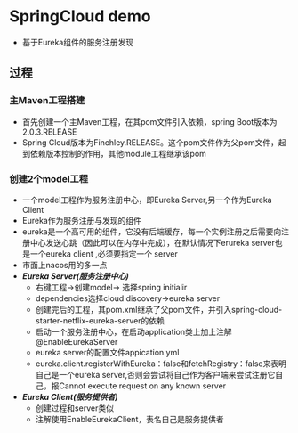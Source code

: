 # SpringCloud demo
+ 基于Eureka组件的服务注册发现

## 过程
### 主Maven工程搭建
+ 首先创建一个主Maven工程，在其pom文件引入依赖，spring Boot版本为2.0.3.RELEASE
+ Spring Cloud版本为Finchley.RELEASE。这个pom文件作为父pom文件，起到依赖版本控制的作用，其他module工程继承该pom
### 创建2个model工程
+ 一个model工程作为服务注册中心，即Eureka Server,另一个作为Eureka Client
+ Eureka作为服务注册与发现的组件
+ eureka是一个高可用的组件，它没有后端缓存，每一个实例注册之后需要向注册中心发送心跳（因此可以在内存中完成），在默认情况下erureka server也是一个eureka client ,必须要指定一个 server
+ 市面上nacos用的多一点
+ ***Eureka Server(服务注册中心)***
  + 右键工程->创建model-> 选择spring initialir
  + dependencies选择cloud discovery->eureka server
  + 创建完后的工程，其pom.xml继承了父pom文件，并引入spring-cloud-starter-netflix-eureka-server的依赖
  + 启动一个服务注册中心，在启动application类上加上注解@EnableEurekaServer
  + eureka server的配置文件appication.yml
  + eureka.client.registerWithEureka：false和fetchRegistry：false来表明自己是一个eureka server,否则会尝试将自己作为客户端来尝试注册它自己，报Cannot execute request on any known server
+ ***Eureka Client(服务提供者)***
  + 创建过程和server类似
  + 注解使用EnableEurekaClient，表名自己是服务提供者
  